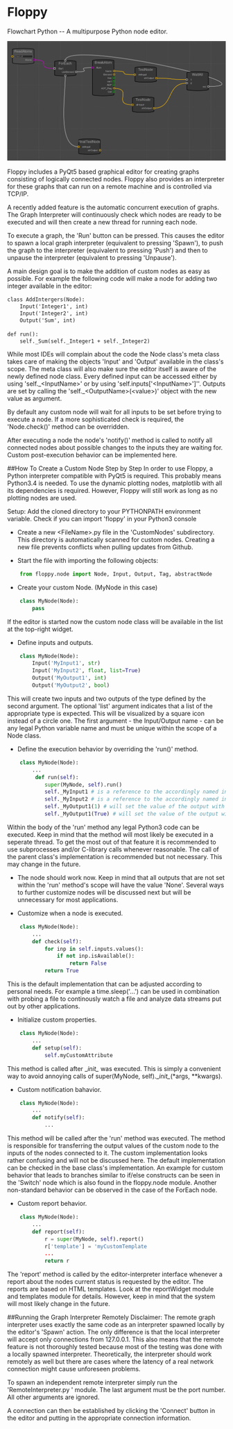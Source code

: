 # Floppy
Flowchart Python -- A multipurpose Python node editor.

![Example Graph](/floppy/ressources/img.png?raw=true "Graph Example")

Floppy includes a PyQt5 based graphical editor for creating graphs consisting of logically connected nodes.
Floppy also provides an interpreter for these graphs that can run on a remote machine and is controlled via TCP/IP.

A recently added feature is the automatic concurrent execution of graphs. The Graph Interpreter will continuously check
which nodes are ready to be executed and will then create a new thread for running each node.

To execute a graph, the 'Run' button can be pressed.
This causes the editor to spawn a local graph interpreter (equivalent to pressing 'Spawn'), to push the graph to the
interpreter (equivalent to pressing 'Push') and then to unpause the interpreter (equivalent to pressing 'Unpause').


A main design goal is to make the addition of custom nodes as easy as possible. For example the following code will
make a node for adding two integer available in the editor:


    class AddIntergers(Node):
        Input('Integer1', int)
        Input('Integer2', int)
        Output('Sum', int)

    def run():
        self._Sum(self._Integer1 + self._Integer2)


While most IDEs will complain about the code the Node class's meta class takes care of making the objects 'Input' and
'Output' available in the class's scope. The meta class will also make sure the editor itself is aware of the newly
defined node class.
Every defined input can be accessed either by using 'self.\_\<InputName\>' or by using 'self.inputs['\<InputName\>']''.
Outputs are set by calling the 'self.\_\<OutputName\>(\<value\>)' object with the new value as argument.

By default any custom node will wait for all inputs to be set before trying to execute a node. If a more sophisticated
check is required, the 'Node.check()' method can be overridden.

After executing a node the node's 'notify()' method is called to notify all connected nodes about possible changes to
the inputs they are waiting for. Custom post-execution behavior can be implemented here.

##How To Create a Custom Node Step by Step
In order to use Floppy, a Python interpreter compatible with PyQt5 is required. This probably means Python3.4 is needed.
To use the dynamic plotting nodes, matplotlib with all its dependencies is required. However, Floppy will still work as
long as no plotting nodes are used.

Setup: Add the cloned directory to your PYTHONPATH environment variable.
Check if you can import 'floppy' in your Python3 console

 * Create a new \<FileName\>.py file in the 'CustomNodes' subdirectory. This directory is automatically scanned for 
custom nodes. Creating a new file prevents conflicts when pulling updates from Github.

 * Start the file with importing the following objects:
```python
    from floppy.node import Node, Input, Output, Tag, abstractNode
```

 * Create your custom Node. (MyNode in this case)
```python
    class MyNode(Node):
        pass
```
If the editor is started now the custom node class will be available in the list at the top-right widget.

 * Define inputs and outputs.
```python
    class MyNode(Node):
        Input('MyInput1', str)
        Input('MyInput2', float, list=True)
        Output('MyOutput1', int)
        Output('MyOutput2', bool)
```    
This will create two inputs and two outputs of the type defined by the second argument. The optional 'list' argument indicates
that a list of the appropriate type is expected. This will be visualized by a square icon instead of a circle one.
The first argument - the Input/Output name - can be any legal Python variable name and must be unique within the scope of a Node class.

 * Define the execution behavior by overriding the 'run()' method.
```python
    class MyNode(Node):
        ...
         def run(self):
            super(MyNode, self).run()
            self._MyInput1 # is a reference to the accordingly named input. The object will have the appropriate type.
            self._MyInput2 # is a reference to the accordingly named input. The object will have the appropriate type.
            self._MyOutput1(1) # will set the value of the output with the corresponding name to 1. The type must match.
            self._MyOutput1(True) # will set the value of the output with the corresponding name to True. The type must match.
```
Within the body of the 'run' method any legal Python3 code can be executed. Keep in mind that the method will most likely be executed
in a seperate thread. To get the most out of that feature it is recommended to use subprocesses and/or C-library calls whenever reasonable.
The call of the parent class's implementation is recommended but not necessary. This may change in the future.

 * The node should work now. Keep in mind that all outputs that are not set within the 'run' method's scope will have the value 'None'.
Several ways to further customize nodes will be discussed next but will be unnecessary for most applications.

 * Customize when a node is executed. 
```python
    class MyNode(Node):
        ...
        def check(self):
            for inp in self.inputs.values():
                if not inp.isAvailable():
                    return False
            return True
```
This is the default implementation that can be adjusted according to personal needs.
For example a time.sleep('...') can be used in combination with probing a file to continously watch a file and
analyze data streams put out by other applications.

 * Initialize custom properties.
```python
    class MyNode(Node):
        ...
        def setup(self):
            self.myCustomAttribute
```
This method is called after \__init\__ was executed. This is simply a convenient way to
avoid annoying calls of super(MyNode, self).\__init\__(*args, **kwargs).

 * Custom notification bahavior.
```python
    class MyNode(Node):
        ...
        def notify(self):
            ...
```
This method will be called after the 'run' method was executed. The method is responsible for
transferring the output values of the custom node to the inputs of the nodes connected to it.
The custom implementation looks rather confusing and will not be discussed here.
The default implementation can be checked in the base class's implementation.
An example for custom behavior that leads to branches similar to if/else constructs can be 
seen in the 'Switch' node which is also found in the floppy.node module.
Another non-standard behavior can be observed in the case of the ForEach node.

 * Custom report behavior.
```python
    class MyNode(Node):
        ...
        def report(self):
            r = super(MyNode, self).report()
            r['template'] = 'myCustomTemplate
            ...
            return r 
```
The 'report' method is called by the editor-interpreter interface whenever
a report about the nodes current status is requested by the editor. The reports
are based on HTML templates. Look at the reportWidget module and templates module
for details. However, keep in mind that the system will most likely change in the
future.

##Running the Graph Interpreter Remotely
Disclaimer: The remote graph interpreter uses exactly the same code as an interpreter spawned locally by the editor's
'Spawn' action. The only difference is that the local interpreter will accept only connections from 127.0.0.1.
This also means that the remote feature is not thoroughly tested because most of the testing was done with a locally
spawned interpreter. Theoretically, the interpreter should work remotely as well but there are cases where the latency
of a real network connection might cause unforeseen problems.

To spawn an independent remote interpreter simply run the 'RemoteInterpreter.py <portNumber>' module. The last argument
must be the port number. All other arguments are ignored.

A connection can then be established by clicking the 'Connect' button in the editor and putting in the appropriate
connection information.